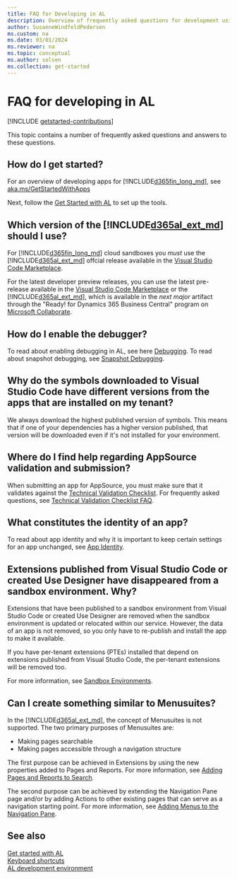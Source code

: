 ```yaml
---
title: FAQ for Developing in AL
description: Overview of frequently asked questions for development using the AL language.
author: SusanneWindfeldPedersen
ms.custom: na
ms.date: 03/01/2024
ms.reviewer: na
ms.topic: conceptual
ms.author: solsen
ms.collection: get-started
---
```


# FAQ for developing in AL

[!INCLUDE [getstarted-contributions](includes/getstarted-contributions.md)]

This topic contains a number of frequently asked questions and answers to these questions. 

## How do I get started?

For an overview of developing apps for [!INCLUDE[d365fin_long_md](includes/d365fin_long_md.md)], see [aka.ms/GetStartedWithApps](./readiness/get-started.md)

Next, follow the [Get Started with AL](devenv-get-started.md) to set up the tools.

## Which version of the [!INCLUDE[d365al_ext_md](../includes/d365al_ext_md.md)] should I use?

For [!INCLUDE[d365fin_long_md](includes/d365fin_long_md.md)] cloud sandboxes you *must* use the [!INCLUDE[d365al_ext_md](../includes/d365al_ext_md.md)] offcial release available in the [Visual Studio Code Marketplace](https://marketplace.visualstudio.com/vscode).

For the latest developer preview releases, you can use the latest pre-release available in the [Visual Studio Code Marketplace](https://marketplace.visualstudio.com/vscode) or the [!INCLUDE[d365al_ext_md](../includes/d365al_ext_md.md)], which is available in the *next major* artifact through the "Ready! for Dynamics 365 Business Central" program on [Microsoft Collaborate](https://aka.ms/collaborate).

## How do I enable the debugger?

To read about enabling debugging in AL, see here [Debugging](devenv-debugging.md). To read about snapshot debugging, see [Snapshot Debugging](devenv-snapshot-debugging.md).

## Why do the symbols downloaded to Visual Studio Code have different versions from the apps that are installed on my tenant?

We always download the highest published version of symbols. This means that if one of your dependencies has a higher version published, that version will be downloaded even if it's not installed for your environment.

## Where do I find help regarding AppSource validation and submission?

When submitting an app for AppSource, you must make sure that it validates against the [Technical Validation Checklist](devenv-checklist-submission.md). For frequently asked questions, see [Technical Validation Checklist FAQ](devenv-checklist-submission-faq.md).

## What constitutes the identity of an app?

To read about app identity and why it is important to keep certain settings for an app unchanged, see [App Identity](devenv-app-identity.md).

<!--
## File APIs aren't available in Extensions V2. What do I do?

Code that relies on temporary files must be rewritten to rely on `InStream` and `OutStream` types. Code that relies on permanent files must be rewritten to use another form of permanent storage.

## DotNet types are not available in Extensions V2. What now?

For cloud solutions .NET interop is not available due to safety issues in running arbitrary .NET code on cloud servers. 

With the [!INCLUDE[d365al_ext_md](../includes/d365al_ext_md.md)], you can find AL types that replace the most typical usages of .NET like HTTP, JSON, XML, StringBuilder, Dictionaries, and Lists. Many .NET usages can be replaced directly by the AL types resulting in much cleaner code. For more information, see [HTTP, JSON, TextBuilder, and XML API Overview](devenv-restapi-overview.md).

For things that are not possible to achieve in AL code, the recommendation is to use Azure Functions to host the DLL or C# code previously embedded and call that service from AL. -->

## Extensions published from Visual Studio Code or created Use Designer have disappeared from a sandbox environment. Why?

Extensions that have been published to a sandbox environment from Visual Studio Code or created Use Designer are removed when the sandbox environment is updated or relocated within our service. However, the data of an app is not removed, so you only have to re-publish and install the app to make it available.

If you have per-tenant extensions (PTEs) installed that depend on extensions published from Visual Studio Code, the per-tenant extensions will be removed too.

For more information, see [Sandbox Environments](../administration/environment-types.md).

## Can I create something similar to Menusuites?

In the [!INCLUDE[d365al_ext_md](../includes/d365al_ext_md.md)], the concept of Menusuites is not supported. The two primary purposes of Menusuites are:

- Making pages searchable
- Making pages accessible through a navigation structure

The first purpose can be achieved in Extensions by using the new properties added to Pages and Reports. For more information, see [Adding Pages and Reports to Search](devenv-al-menusuite-functionality.md).

The second purpose can be achieved by extending the Navigation Pane page and/or by adding Actions to other existing pages that can serve as a navigation starting point. For more information, see [Adding Menus to the Navigation Pane](devenv-adding-menus-to-navigation-pane.md).

<!--
## How do I upgrade Extensions V1 to Extensions V2?

For information on upgrading, see the following topics:
[Upgrading Extensions v2](devenv-upgrading-extensions.md) and [Converting from Extensions v1 to Extensions v2](devenv-upgrade-v1-to-v2-overview.md). -->


## See also

[Get started with AL](devenv-get-started.md)  
[Keyboard shortcuts](devenv-keyboard-shortcuts.md)    
[AL development environment](devenv-reference-overview.md)
